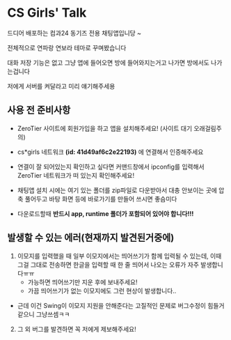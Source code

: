 # CS Girls' Talk

드디어 배포하는 컴과24 동기즈 전용 채팅앱입니당 ~

전체적으로 연파랑 연보라 테마로 꾸며봤습니다

대화 저장 기능은 없고 그냥 앱에 들어오면 방에 들어와지는거고 나가면 방에서도 나가는겁니다

저에게 서버를 켜달라고 미리 얘기해주세용

## 사용 전 준비사항

-   ZeroTier 사이트에 회원가입을 하고 앱을 설치해주세요! (사이트 대기 오래걸림주의)

-   cs\*girls 네트워크 **(id: 41d49af6c2e22193)** 에 연결해서 인증해주세요

-   연결이 잘 되어있는지 확인하고 싶다면 커맨드창에서 ipconfig를 입력해서 ZeroTier 네트워크가 떠 있는지 확인해주세요!

-   채팅앱 설치 시에는 여기 있는 폴더를 zip파일로 다운받아서 대충 안보이는 곳에 압축 풀어두고 바탕 화면 등에 바로가기를 만들어 쓰시면 좋슴미다

-   다운로드할때 **반드시 app, runtime 폴더가 포함되어 있어야 합니다!!!**

## 발생할 수 있는 에러(현재까지 발견된거중에)

1. 이모지를 입력했을 때 일부 이모지에서는 띄어쓰기가 함께 입력될 수 있는데, 이때 그걸 그대로 전송하면 한글을 입력할 때 한 줄 띄어서 나오는 오류가 자주 발생합니다ㅠㅠ
    - 가능하면 띄어쓰기만 지운 후에 보내주세요!
    - 가끔 띄어쓰기가 없는 이모지에도 그런 현상이 발생합니다..

-   근데 이건 Swing이 이모지 지원을 안해준다는 고질적인 문제로 버그수정이 힘들거같으니 그냥쓰셈ㅋㅋ

2. 그 외 버그를 발견하면 꼭 저에게 제보해주세요!
